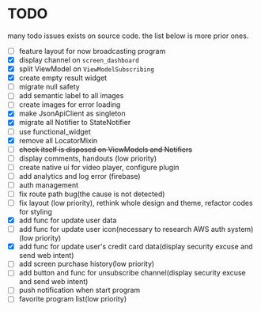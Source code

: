 # TODO

many todo issues exists on source code.
the list below is more prior ones.

- [ ] feature layout for now broadcasting program
- [x] display channel on `screen_dashboard`
- [x] split ViewModel on `ViewModelSubscribing`
- [x] create empty result widget
- [ ] migrate null safety
- [ ] add semantic label to all images
- [ ] create images for error loading
- [x] make JsonApiClient as singleton 
- [x] migrate all Notifier to StateNotifier
- [ ] use functional_widget
- [x] remove all LocatorMixin
- [ ] ~~check itself is disposed on ViewModels and Notifiers~~
- [ ] display comments, handouts (low priority)
- [ ] create native ui for video player, configure plugin  
- [ ] add analytics and log error (firebase)
- [ ] auth management
- [ ] fix route path bug(the cause is not detected)
- [ ] fix layout (low priority), rethink whole design and theme, refactor codes for styling
- [x] add func for update user data
- [ ] add func for update user icon(necessary to research AWS auth system)(low priority)
- [x] add func for update user's credit card data(display security excuse and send web intent)
- [ ] add screen purchase history(low priority)
- [ ] add button and func for unsubscribe channel(display security excuse and send web intent)
- [ ] push notification when start program
- [ ] favorite program list(low priority)
